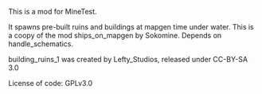 This is a mod for MineTest.

It spawns pre-built ruins and buildings at mapgen time under water.
This is a coopy of the mod ships_on_mapgen by Sokomine.
Depends on handle_schematics.


building_ruins_1 was created by Lefty_Studios, released under CC-BY-SA 3.0

License of code: GPLv3.0
